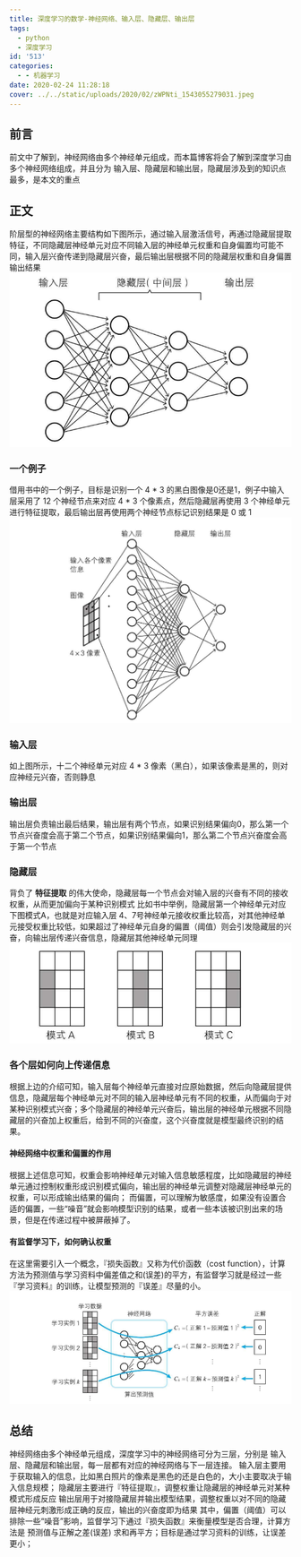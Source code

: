 ```yaml
---
title: 深度学习的数学-神经网络、输入层、隐藏层、输出层
tags:
  - python
  - 深度学习
id: '513'
categories:
  - - 机器学习
date: 2020-02-24 11:28:18
cover: ../../static/uploads/2020/02/zWPNti_1543055279031.jpeg
---
```




## 前言

前文中了解到，神经网络由多个神经单元组成，而本篇博客将会了解到深度学习由多个神经网络组成，并且分为 输入层、隐藏层和输出层，隐藏层涉及到的知识点最多，是本文的重点

## 正文

阶层型的神经网络主要结构如下图所示，通过输入层激活信号，再通过隐藏层提取特征，不同隐藏层神经单元对应不同输入层的神经单元权重和自身偏置均可能不同，输入层兴奋传递到隐藏层兴奋，最后输出层根据不同的隐藏层权重和自身偏置输出结果 [![](../static/uploads/2020/02/57794a6eae1dcda7e6787b457441e90b.png)](../static/uploads/2020/02/57794a6eae1dcda7e6787b457441e90b.png)

### 一个例子

借用书中的一个例子，目标是识别一个 4 \* 3 的黑白图像是0还是1，例子中输入层采用了 12 个神经节点来对应 4 \* 3 个像素点，然后隐藏层再使用 3 个神经单元进行特征提取，最后输出层再使用两个神经节点标记识别结果是 0 或 1 [![](../static/uploads/2020/02/694cab0316340054b7064a78f29b6921.png)](../static/uploads/2020/02/694cab0316340054b7064a78f29b6921.png)

### 输入层

如上图所示，十二个神经单元对应 4 \* 3 像素（黑白），如果该像素是黑的，则对应神经元兴奋，否则静息

### 输出层

输出层负责输出最后结果，输出层有两个节点，如果识别结果偏向0，那么第一个节点兴奋度会高于第二个节点，如果识别结果偏向1，那么第二个节点兴奋度会高于第一个节点

### 隐藏层

背负了 **特征提取** 的伟大使命，隐藏层每一个节点会对输入层的兴奋有不同的接收权重，从而更加偏向于某种识别模式 比如书中举例，隐藏层第一个神经单元对应下图模式A，也就是对应输入层 4、7号神经单元接收权重比较高，对其他神经单元接受权重比较低，如果超过了神经单元自身的偏置（阈值）则会引发隐藏层的兴奋，向输出层传递兴奋信息，隐藏层其他神经单元同理 [![](../static/uploads/2020/02/1ba3c811916d63e63d59a20193fc629d.png)](../static/uploads/2020/02/1ba3c811916d63e63d59a20193fc629d.png)

### 各个层如何向上传递信息

根据上边的介绍可知，输入层每个神经单元直接对应原始数据，然后向隐藏层提供信息，隐藏层每个神经单元对不同的输入层神经单元有不同的权重，从而偏向于对某种识别模式兴奋；多个隐藏层的神经单元兴奋后，输出层的神经单元根据不同隐藏层的兴奋加上权重后，给到不同的兴奋度，这个兴奋度就是模型最终识别的结果。

#### 神经网络中权重和偏置的作用

根据上述信息可知，权重会影响神经单元对输入信息敏感程度，比如隐藏层的神经单元通过控制权重形成识别模式偏向，输出层的神经单元调整对隐藏层神经单元的权重，可以形成输出结果的偏向； 而偏置，可以理解为敏感度，如果没有设置合适的偏置，一些“噪音”就会影响模型识别的结果，或者一些本该被识别出来的场景，但是在传递过程中被屏蔽掉了。

#### 有监督学习下，如何确认权重

在这里需要引入一个概念，『损失函数』又称为代价函数（cost function），计算方法为预测值与学习资料中偏差值之和(误差)的平方，有监督学习就是经过一些『学习资料』的训练，让模型预测的『误差』尽量的小。 [![](../static/uploads/2020/02/990dc4aabfeec7eac6f907c3b1f9e145.png)](../static/uploads/2020/02/990dc4aabfeec7eac6f907c3b1f9e145.png)

## 总结

神经网络由多个神经单元组成，深度学习中的神经网络可分为三层，分别是 输入层、隐藏层和输出层，每一层都有对应的神经网络与下一层连接。 输入层主要用于获取输入的信息，比如黑白照片的像素是黑色的还是白色的，大小主要取决于输入信息规模； 隐藏层主要进行『特征提取』，调整权重让隐藏层的神经单元对某种模式形成反应 输出层用于对接隐藏层并输出模型结果，调整权重以对不同的隐藏层神经元刺激形成正确的反应，输出的兴奋度即为结果 其中，偏置（阈值）可以排除一些“噪音”影响，监督学习下通过『损失函数』来衡量模型是否合理，计算方法是 预测值与正解之差(误差) 求和再平方；目标是通过学习资料的训练，让误差更小；